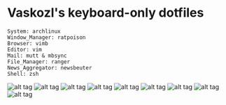 Vaskozl's keyboard-only dotfiles
========
```
System: archlinux
Window_Manager: ratpoison
Browser: vimb
Editor: vim
Mail: mutt & mbsync
File_Manager: ranger 
News_Aggregator: newsbeuter
Shell: zsh
```
![alt tag](https://skozl.com/2p2g)
![alt tag](https://skozl.com/nxVg)
![alt tag](https://skozl.com/xJPg)
![alt tag](https://skozl.com/98mg)
![alt tag](https://skozl.com/Prtg)
![alt tag](https://skozl.com/oXqg)
![alt tag](https://skozl.com/TnVg)
![alt tag](https://skozl.com/XMfg)
![alt tag](https://skozl.com/xQWg)
